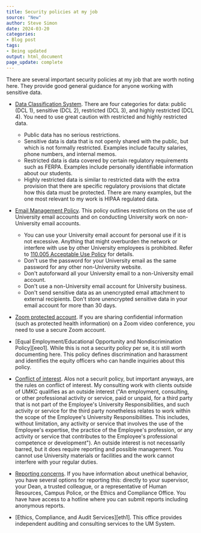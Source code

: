 ```yaml
---
title: Security policies at my job
source: "New"
author: Steve Simon
date: 2024-03-20
categories:
- Blog post
tags:
- Being updated
output: html_document
page_update: complete
---
```


There are several important security policies at my job that are worth noting here. They provide good general guidance for anyone working with sensitive data.

<!---more--->

-   [Data Classification System][dat1]. There are four categories for data: public (DCL 1), sensitive (DCL 2), restricted (DCL 3), and highly restricted (DCL 4). You need to use great caution with restricted and highly restricted data.
    -   Public data has no serious restrictions.
    -   Sensitive data is data that is not openly shared with the public, but which is not formally restricted. Examples include faculty salaries, phone numbers, and internal memos.
    -   Restricted data is data covered by certain regulatory requirements such as FERPA. Examples include personally identifiable information about our students.
    -   Highly restricted data is similar to restricted data with the extra provision that there are specific regulatory provisions that dictate how this data must be protected. There are many examples, but the one most relevant to my work is HIPAA regulated data.

-   [Email Management Policy][ema1]. This policy outlines restrictions on the use of University email accounts and on conducting University work on non-University email accounts.
    -   You can use your University email account for personal use if it is not excessive. Anything that might overburden the network or interfere with use by other University employees is prohibited. Refer to [110.005 Acceptable Use Policy][acc1] for details.
    -   Don't use the password for your University email as the same password for any other non-University website.
    -   Don't autoforward all your University email to a non-University email account.
    -   Don't use a non-University email account for University business.
    -   Don't send sensitive data as an unencrypted email attachment to external recipients. Don't store unencrypted sensitive data in your email account for more than 30 days.
    
-   [Zoom protected account][zoo1]. If you are sharing confidential information (such as protected health information) on a Zoom video conference, you need to use a secure Zoom account.
    
-   [Equal Employment/Educational Opportunity and Nondiscrimination Policy][eeo1]. While this is not a security policy per se, it is still worth documenting here. This policy defines discrimination and harassment and identifies the equity officers who can handle inquiries about this policy. 

-   [Conflict of interest][coi1]. Alos not a securit policy, but important anyways, are the rules on conflict of interest. My consulting work with clients outside of UMKC qualifies as an outside interest ("An employment, consulting, or other professional activity or service, paid or unpaid, for a third party that is not part of the Employee's University Responsibilities, and such activity or service for the third party nonetheless relates to work within the scope of the Employee's University Responsibilities. This includes, without limitation, any activity or service that involves the use of the Employee's expertise, the practice of the Employee's profession, or any activity or service that contributes to the Employee's professional competence or development"). An outside interest is not necessarily barred, but it does require reporting and possible management. You cannot use University materials or facilities and the work cannot interfere with your regular duties.

-   [Reporting concerns][rep1]. If you have information about unethical behavior, you have several options for reporting this: directly to your supervisor, your Dean, a trusted colleague, or a representative of Human Resources, Campus Police, or the Ethics and Compliance Office. You have have access to a hotline where you can submit reports including anonymous reports.

-   [Ethics, Compliance, and Audit Services][eth1]. This office provides independent auditing and consulting services to the UM System.
    
[acc1]: https://www.umsystem.edu/ums/rules/collected_rules/facilities/ch110/110.005_acceptable_use_policy

[coi1]: https://www.umsystem.edu/ums/rules/collected_rules/personnel/ch330/330.015_policy_on_conflict_of_interest

[dat1]: https://www.umsystem.edu/ums/is/infosec/classification-definitions

[ema1]: https://www.umsystem.edu/ums/is/email-management-policy

[rep1]: https://www.umsystem.edu/ums/ecas/reportingconcerns

[zoo1]: https://online.missouri.edu/learning/articles/11000106476